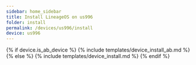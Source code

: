 ```yaml
---
sidebar: home_sidebar
title: Install LineageOS on us996
folder: install
permalink: /devices/us996/install
device: us996
---
```

{% if device.is_ab_device %}
{% include templates/device_install_ab.md %}
{% else %}
{% include templates/device_install.md %}
{% endif %}
